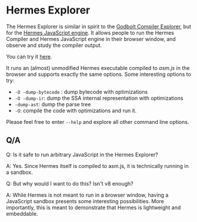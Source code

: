 # Hermes Explorer

The Hermes Explorer is similar in spirit to the [Godbolt Compiler Explorer](https://godbolt.org/), but for the 
[Hermes JavaScript engine](https://hermesengine.dev/). It allows people to run the Hermes Compiler and Hermes JavaScript 
engine in their browser window, and observe and study the compiler output.

You can try it [here](https://tmikov.github.io/hermes-explorer-page/).

It runs an (almost) unmodified Hermes executable compiled to *asm.js* in the browser and supports exactly the same options.
Some interesting options to try:

- `-O -dump-bytecode` : dump bytecode with optimizations
- `-O -dump-ir`: dump the SSA internal representation with optimizations
- `-dump-ast`: dump the parse tree
- `-O`: compile the code with optimizations and run it.

Please feel free to enter `--help` and explore all other command line options.

## Q/A
Q: Is it safe to run arbitrary JavaScript in the Hermes Explorer?

A: Yes. Since Hermes itself is compiled to asm.js, it is technically running in a sandbox.

Q: But why would I want to do this? Isn't v8 enough?

A: While Hermes is not meant to run in a browser window, having a JavaScript sandbox presents some interesting possibilities.
More importantly, this is meant to demonstrate that Hermes is lightweight and embeddable.
